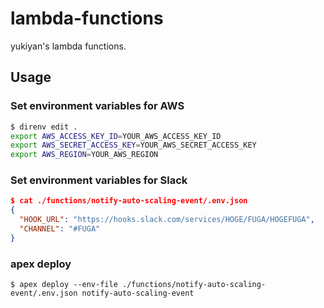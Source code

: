 # lambda-functions
yukiyan's lambda functions.

## Usage

### Set environment variables for AWS

```sh
$ direnv edit .
export AWS_ACCESS_KEY_ID=YOUR_AWS_ACCESS_KEY_ID
export AWS_SECRET_ACCESS_KEY=YOUR_AWS_SECRET_ACCESS_KEY
export AWS_REGION=YOUR_AWS_REGION
```

### Set environment variables for Slack

```json
$ cat ./functions/notify-auto-scaling-event/.env.json
{
  "HOOK_URL": "https://hooks.slack.com/services/HOGE/FUGA/HOGEFUGA",
  "CHANNEL": "#FUGA"
}
```

### apex deploy

```
$ apex deploy --env-file ./functions/notify-auto-scaling-event/.env.json notify-auto-scaling-event
```
